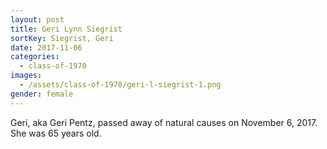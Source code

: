 ```yaml
---
layout: post
title: Geri Lynn Siegrist
sortKey: Siegrist, Geri
date: 2017-11-06
categories:
  - class-of-1970
images:
  - /assets/class-of-1970/geri-l-siegrist-1.png
gender: female
---
```


Geri, aka Geri Pentz, passed away of natural causes on November 6, 2017. She was 65 years old.
